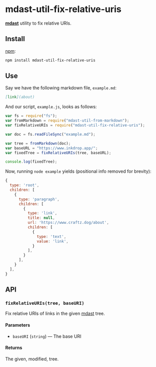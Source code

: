 # mdast-util-fix-relative-uris

**[mdast][]** utility to fix relative URIs.

## Install

[npm][]:

```sh
npm install mdast-util-fix-relative-uris
```

## Use

Say we have the following markdown file, `example.md`:

```markdown
[link](about)
```

And our script, `example.js`, looks as follows:

```js
var fs = require("fs");
var fromMarkdown = require("mdast-util-from-markdown");
var fixRelativeURIs = require("mdast-util-fix-relative-uris");

var doc = fs.readFileSync("example.md");

var tree = fromMarkdown(doc);
var baseURL = "https://www.inkdrop.app/";
var fixedTree = fixRelativeURIs(tree, baseURL);

console.log(fixedTree);
```

Now, running `node example` yields (positional info removed for brevity):

```js
{
  type: 'root',
  children: [
    {
      type: 'paragraph',
      children: [
        {
          type: 'link',
          title: null,
          url: 'https://www.craftz.dog/about',
          children: [
            {
              type: 'text',
              value: 'link',
            }
          ],
        }
      ],
    }
  ],
}
```

## API

### `fixRelativeURIs(tree, baseURI)`

Fix relative URIs of links in the given [mdast][] tree.

#### Parameters

- `baseURI` (`string`) — The base URI

#### Returns

The given, modified, tree.

[mdast]: https://github.com/syntax-tree/mdast
[npm]: https://docs.npmjs.com/cli/install
